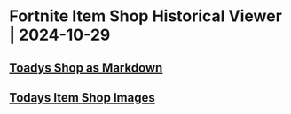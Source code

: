 # Fortnite Item Shop Historical Viewer | 2024-10-29
## [Toadys Shop as Markdown](https://github.com/RogueMew/Fortnite-Item-Shop-Historical/blob/main/Markdown/2024-10-29-ItemShop.md)
## [Todays Item Shop Images](https://github.com/RogueMew/Fortnite-Item-Shop-Historical/tree/main/images/2024-10-29)